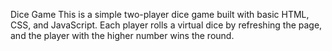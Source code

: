 Dice Game
This is a simple two-player dice game built with basic HTML, CSS, and JavaScript. Each player rolls a virtual dice by refreshing the page, and the player with the higher number wins the round.
